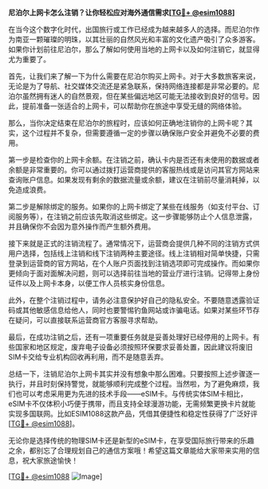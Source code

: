 **尼泊尔上网卡怎么注销？让你轻松应对海外通信需求[[TG💪+ @esim1088](https://t.me/s/esim1088)]**

在当今这个数字化时代，出国旅行或工作已经成为越来越多人的选择。而尼泊尔作为南亚一颗璀璨的明珠，以其壮丽的自然风光和丰富的文化遗产吸引了众多游客。如果你计划前往尼泊尔，那么了解如何使用当地的上网卡以及如何注销它，就显得尤为重要了。

首先，让我们来了解一下为什么需要在尼泊尔购买上网卡。对于大多数旅客来说，无论是为了导航、社交媒体交流还是紧急联系，保持网络连接都是非常必要的。尼泊尔虽然拥有迷人的自然景观，但在某些偏远地区可能无法接收到良好的信号。因此，提前准备一张适合的上网卡，可以帮助你在旅途中享受无缝的网络体验。

那么，当你决定结束在尼泊尔的旅程时，应该如何正确地注销你的上网卡呢？其实，这个过程并不复杂，但需要遵循一定的步骤以确保账户安全并避免不必要的费用。

第一步是检查你的上网卡余额。在注销之前，确认卡内是否还有未使用的数据或者余额是非常重要的。你可以通过拨打运营商提供的客服热线或是访问其官方网站来查询账户信息。如果发现有剩余的数据流量或余额，建议在注销前尽量消耗掉，以免造成浪费。

第二步是解除绑定的服务。如果你的上网卡绑定了某些在线服务（如支付平台、订阅服务等），在注销之前应该先取消这些绑定。这一步骤能够防止个人信息泄露，并且确保你不会因为意外操作而产生额外费用。

接下来就是正式的注销流程了。通常情况下，运营商会提供几种不同的注销方式供用户选择，包括线上注销和线下注销两种主要途径。线上注销相对简单快捷，只需登录到运营商的官方网站，在个人账户页面找到注销选项即可完成操作。而如果你更倾向于面对面解决问题，则可以选择前往当地的营业厅进行注销。记得带上身份证件以及上网卡本身，以便工作人员核实身份信息。

此外，在整个注销过程中，请务必注意保护好自己的隐私安全。不要随意透露验证码或其他敏感信息给他人，同时也要警惕钓鱼网站或诈骗电话。如果对某些环节存在疑问，可以直接联系运营商官方客服寻求帮助。

最后，在成功注销之后，还有一项重要任务就是妥善处理好已经停用的上网卡。有些国家和地区规定，废弃电子设备必须按照环保要求妥善处置，因此建议将废旧SIM卡交给专业机构回收再利用，而不是随意丢弃。

总结一下，注销尼泊尔上网卡其实并没有想象中那么困难。只要按照上述步骤逐一执行，并且时刻保持警觉，就能够顺利完成整个过程。当然啦，为了避免麻烦，我们也可以考虑采用更为先进的技术手段——eSIM卡。与传统实体SIM卡相比，eSIM卡不仅体积小巧便于携带，而且支持全球漫游功能，无需频繁更换卡片就能实现多国联网。比如ESIM1088这款产品，凭借其便捷性和稳定性获得了广泛好评[[TG💪+ @esim1088](https://t.me/s/esim1088)]。

无论你是选择传统的物理SIM卡还是新型的eSIM卡，在享受国际旅行带来的乐趣之余，都别忘了合理规划自己的通信方案哦！希望这篇文章能给大家带来实用的信息，祝大家旅途愉快！

[[TG💪+ @esim1088](https://t.me/s/esim1088) ![Image](https://i.postimg.cc/4NQfJmqS/Snipaste-2025-05-13-00-14-12.png)]